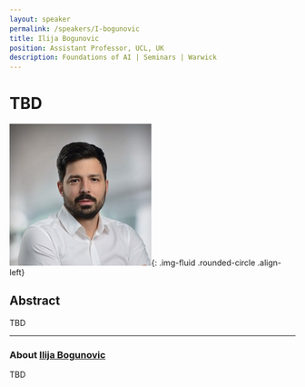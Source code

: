 ```yaml
---
layout: speaker
permalink: /speakers/I-bogunovic
title: Ilija Bogunovic
position: Assistant Professor, UCL, UK
description: Foundations of AI | Seminars | Warwick
---
```


# TBD

![Ilija Bogunovic ](/assets/img/Ilija.jpg){: .img-fluid .rounded-circle .align-left}

## Abstract

TBD

---

### About [Ilija Bogunovic](https://ilijabogunovic.com)

TBD
